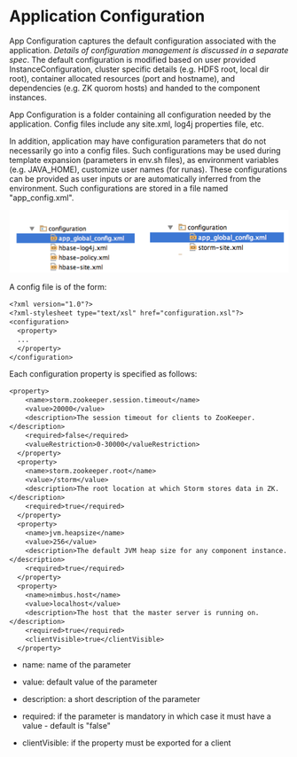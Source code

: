 <!---
   Licensed to the Apache Software Foundation (ASF) under one or more
   contributor license agreements.  See the NOTICE file distributed with
   this work for additional information regarding copyright ownership.
   The ASF licenses this file to You under the Apache License, Version 2.0
   (the "License"); you may not use this file except in compliance with
   the License.  You may obtain a copy of the License at

       http://www.apache.org/licenses/LICENSE-2.0

   Unless required by applicable law or agreed to in writing, software
   distributed under the License is distributed on an "AS IS" BASIS,
   WITHOUT WARRANTIES OR CONDITIONS OF ANY KIND, either express or implied.
   See the License for the specific language governing permissions and
   limitations under the License.
-->

# Application Configuration

App Configuration captures the default configuration associated with the application. *Details of configuration management is discussed in a separate spec*. The default configuration is modified based on user provided InstanceConfiguration, cluster specific details (e.g. HDFS root, local dir root), container allocated resources (port and hostname), and dependencies (e.g. ZK quorom hosts) and handed to the component instances.

App Configuration is a folder containing all configuration needed by the application. Config files include any site.xml, log4j properties file, etc. 

In addition, application may have configuration parameters that do not necessarily go into a config files. Such configurations may be used during template expansion (parameters in env.sh files), as environment variables (e.g. JAVA_HOME), customize user names (for runas). These configurations can be provided as user inputs or are automatically inferred from the environment. Such configurations are stored in a file named "app_config.xml".

![Image](../../resources/images/app_config_folders_01.png?raw=true)

A config file is of the form:


    <?xml version="1.0"?>
    <?xml-stylesheet type="text/xsl" href="configuration.xsl"?>
    <configuration>
      <property>
      ...
      </property>
    </configuration>



Each configuration property is specified as follows:


    <property>
        <name>storm.zookeeper.session.timeout</name>
        <value>20000</value>
        <description>The session timeout for clients to ZooKeeper.</description>
        <required>false</required>
        <valueRestriction>0-30000</valueRestriction>
      </property>
      <property>
        <name>storm.zookeeper.root</name>
        <value>/storm</value>
        <description>The root location at which Storm stores data in ZK.</description>
        <required>true</required>
      </property>
      <property>
        <name>jvm.heapsize</name>
        <value>256</value>
        <description>The default JVM heap size for any component instance.</description>
        <required>true</required>
      </property>
      <property>
        <name>nimbus.host</name>
        <value>localhost</value>
        <description>The host that the master server is running on.</description>
        <required>true</required>
        <clientVisible>true</clientVisible>
      </property>
      


* name: name of the parameter

* value: default value of the parameter

* description: a short description of the parameter

* required: if the parameter is mandatory in which case it must have a value - default is "false"

* clientVisible: if the property must be exported for a client

